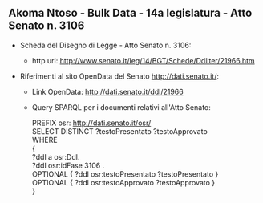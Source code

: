 ## Akoma Ntoso - Bulk Data - 14a legislatura - Atto Senato n. 3106 ##

* Scheda del Disegno di Legge - Atto Senato n. 3106:
	* http url: http://www.senato.it/leg/14/BGT/Schede/Ddliter/21966.htm

* Riferimenti al sito OpenData del Senato http://dati.senato.it/:
	* Link OpenData: http://dati.senato.it/ddl/21966
	* Query SPARQL per i documenti relativi all'Atto Senato:

        PREFIX osr: <http://dati.senato.it/osr/>  
		SELECT DISTINCT ?testoPresentato ?testoApprovato  
		WHERE  
		{  
		    ?ddl a osr:Ddl.  
		    ?ddl osr:idFase 3106 .  
		    OPTIONAL { ?ddl osr:testoPresentato ?testoPresentato }  
		    OPTIONAL { ?ddl osr:testoApprovato ?testoApprovato }  
		}
		
